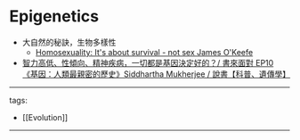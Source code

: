 # Epigenetics

* 大自然的秘訣，生物多樣性
  * [Homosexuality: It's about survival - not sex  James O'Keefe](https://youtu.be/4Khn_z9FPmU)
* [智力高低、性傾向、精神疾病，一切都是基因決定好的？/ 書來面對 EP10 《基因：人類最親密的歷史》Siddhartha Mukherjee / 說書【科普、遺傳學】](https://youtu.be/x5aynJYhAXs)

---
tags:
  - [[Evolution]]
  
---
